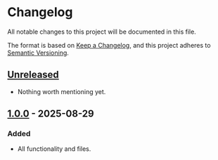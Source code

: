 # Changelog

All notable changes to this project will be documented in this file.

The format is based on [Keep a Changelog](https://keepachangelog.com/en/1.0.0/),
and this project adheres to [Semantic Versioning](https://semver.org/spec/v2.0.0.html).


## [Unreleased]

- Nothing worth mentioning yet.


## [1.0.0] - 2025-08-29

### Added

- All functionality and files.


[unreleased]: https://github.com/foundata/hugo-theme-govanity/compare/v1.0.0...HEAD
[1.0.0]: https://github.com/foundata/hugo-theme-govanity/releases/tag/v1.0.0
